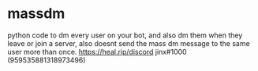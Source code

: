 # massdm
python code to dm every user on your bot, and also dm them when they leave or join a server, also doesnt send the mass dm message to the same user more than once.
https://heal.rip/discord
jinx#1000 (959535881318973496)

